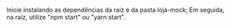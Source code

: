 Inicie instalando as dependências da raiz e da pasta loja-mock;
Em seguida, na raiz, utilize "npm start" ou "yarn start".